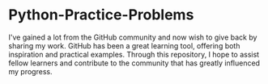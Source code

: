 # Python-Practice-Problems
I've gained a lot from the GitHub community and now wish to give back by sharing my work. GitHub has been a great learning tool, offering both inspiration and practical examples. Through this repository, I hope to assist fellow learners and contribute to the community that has greatly influenced my progress.
